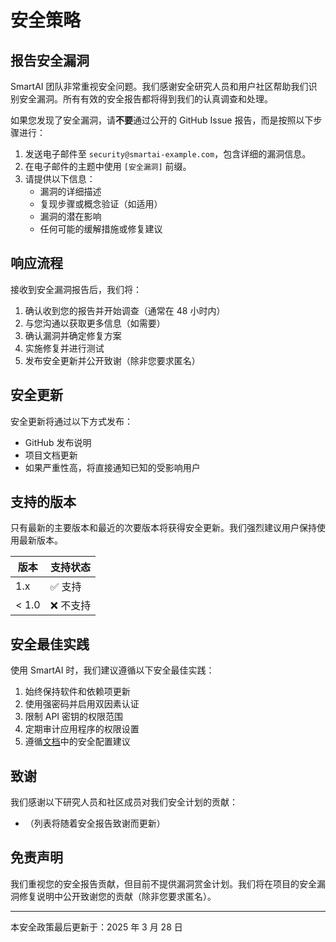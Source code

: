 # 安全策略

## 报告安全漏洞

SmartAI 团队非常重视安全问题。我们感谢安全研究人员和用户社区帮助我们识别安全漏洞。所有有效的安全报告都将得到我们的认真调查和处理。

如果您发现了安全漏洞，请**不要**通过公开的 GitHub Issue 报告，而是按照以下步骤进行：

1. 发送电子邮件至 `security@smartai-example.com`，包含详细的漏洞信息。
2. 在电子邮件的主题中使用 `[安全漏洞]` 前缀。
3. 请提供以下信息：
   - 漏洞的详细描述
   - 复现步骤或概念验证（如适用）
   - 漏洞的潜在影响
   - 任何可能的缓解措施或修复建议

## 响应流程

接收到安全漏洞报告后，我们将：

1. 确认收到您的报告并开始调查（通常在 48 小时内）
2. 与您沟通以获取更多信息（如需要）
3. 确认漏洞并确定修复方案
4. 实施修复并进行测试
5. 发布安全更新并公开致谢（除非您要求匿名）

## 安全更新

安全更新将通过以下方式发布：

- GitHub 发布说明
- 项目文档更新
- 如果严重性高，将直接通知已知的受影响用户

## 支持的版本

只有最新的主要版本和最近的次要版本将获得安全更新。我们强烈建议用户保持使用最新版本。

| 版本  | 支持状态  |
| ----- | --------- |
| 1.x   | ✅ 支持   |
| < 1.0 | ❌ 不支持 |

## 安全最佳实践

使用 SmartAI 时，我们建议遵循以下安全最佳实践：

1. 始终保持软件和依赖项更新
2. 使用强密码并启用双因素认证
3. 限制 API 密钥的权限范围
4. 定期审计应用程序的权限设置
5. 遵循[文档](docs/SETUP_GUIDE.md)中的安全配置建议

## 致谢

我们感谢以下研究人员和社区成员对我们安全计划的贡献：

- （列表将随着安全报告致谢而更新）

## 免责声明

我们重视您的安全报告贡献，但目前不提供漏洞赏金计划。我们将在项目的安全漏洞修复说明中公开致谢您的贡献（除非您要求匿名）。

---

本安全政策最后更新于：2025 年 3 月 28 日
